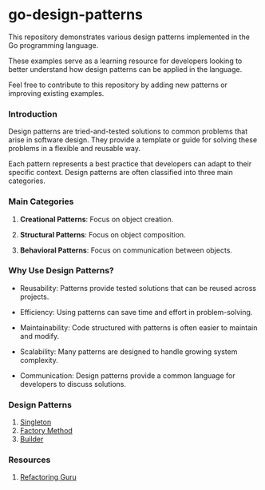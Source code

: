 # go-design-patterns

This repository demonstrates various design patterns implemented in the Go programming language.

These examples serve as a learning resource for developers looking to better understand how design patterns can be applied in the language.

Feel free to contribute to this repository by adding new patterns or improving existing examples.

### Introduction

Design patterns are tried-and-tested solutions to common problems that arise in software design. They provide a template or guide for solving these problems in a flexible and reusable way.

Each pattern represents a best practice that developers can adapt to their specific context. Design patterns are often classified into three main categories.

### Main Categories

1. **Creational Patterns**: Focus on object creation.

2. **Structural Patterns**: Focus on object composition.

3. **Behavioral Patterns**: Focus on communication between objects.

### Why Use Design Patterns?

- Reusability: Patterns provide tested solutions that can be reused across projects.

- Efficiency: Using patterns can save time and effort in problem-solving.

- Maintainability: Code structured with patterns is often easier to maintain and modify.

- Scalability: Many patterns are designed to handle growing system complexity.

- Communication: Design patterns provide a common language for developers to discuss solutions.

### Design Patterns

1. [Singleton](singleton/README.md)
1. [Factory Method](factory/README.md)
1. [Builder](builder/README.md)

### Resources

1. [Refactoring Guru](https://refactoring.guru/)
